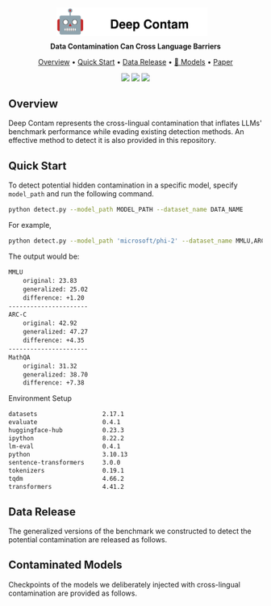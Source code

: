<div align="center">
    <img src="imgs/icon.svg" style="width: 300px; height: auto; margin-right: 15px; position: relative; top: 5px;">
</div>
<p align="center"><b>Data Contamination Can Cross Language Barriers</b></p>


<p align="center">
  <a href="#overview">Overview</a> •
  <a href="#quick-start">Quick Start</a> •
  <a href="#data-release">Data Release</a> •
  <a href="#contaminated-models">🤗 Models</a> •
  <a href="">Paper</a>
</p>

<p align="center">
  <img src="https://img.shields.io/badge/license-mit-red.svg">
  <img src="https://img.shields.io/badge/python-3.7+-red">
  <img src="https://img.shields.io/pypi/v/metatreelib?color=white">  
</p>

## Overview
Deep Contam represents the cross-lingual contamination that inflates LLMs' benchmark performance while evading existing detection methods. An effective method to detect it is also provided in this repository.

## Quick Start
To detect potential hidden contamination in a specific model, specify `model_path` and run the following command.

```bash
python detect.py --model_path MODEL_PATH --dataset_name DATA_NAME
```

For example,
```bash
python detect.py --model_path 'microsoft/phi-2' --dataset_name MMLU,ARC-C,MathQA
```

The output would be:
```bash
MMLU
    original: 23.83
    generalized: 25.02
    difference: +1.20
----------------------
ARC-C
    original: 42.92
    generalized: 47.27
    difference: +4.35
----------------------
MathQA
    original: 31.32
    generalized: 38.70
    difference: +7.38
```

Environment Setup
```
datasets                  2.17.1
evaluate                  0.4.1
huggingface-hub           0.23.3
ipython                   8.22.2
lm-eval                   0.4.1
python                    3.10.13
sentence-transformers     3.0.0
tokenizers                0.19.1
tqdm                      4.66.2
transformers              4.41.2
```

## Data Release
The generalized versions of the benchmark we constructed to detect the potential contamination are released as follows.


## Contaminated Models
Checkpoints of the models we deliberately injected with cross-lingual contamination are provided as follows. 



